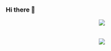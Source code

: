 ### Hi there 👋


<div align="center" >
  <img align="center" src="https://github-profile-trophy.vercel.app/?username=ruphy&theme=flat&margin-w=20&no-frame=true" />
  <br /><br /><br />
  <img align="center" src="https://github-readme-stats.vercel.app/api?username=ruphy&show_icons=true" />
</div>


<!--
**ruphy/ruphy** is a ✨ _special_ ✨ repository because its `README.md` (this file) appears on your GitHub profile.

Here are some ideas to get you started:

- 🔭 I’m currently working on ...
- 🌱 I’m currently learning ...
- 👯 I’m looking to collaborate on ...
- 🤔 I’m looking for help with ...
- 💬 Ask me about ...
- 📫 How to reach me: ...
- 😄 Pronouns: ...
- ⚡ Fun fact: ...
-->
